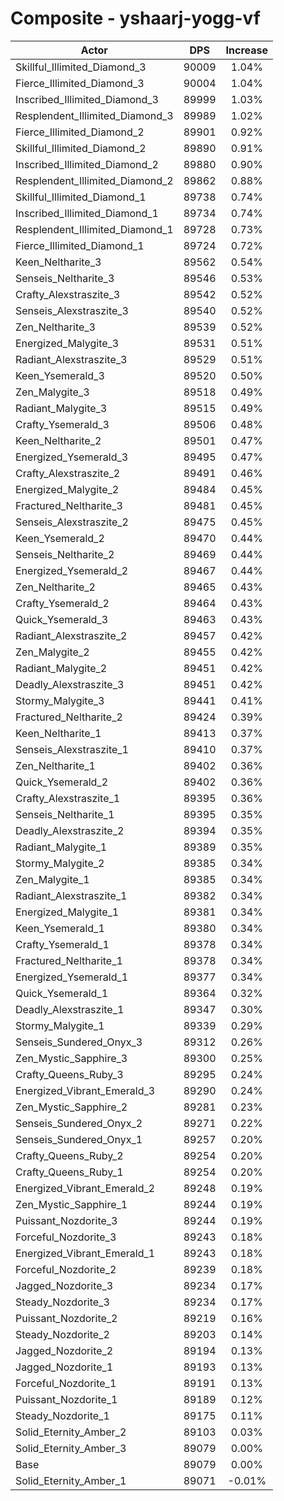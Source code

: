 # Composite - yshaarj-yogg-vf
| Actor | DPS | Increase |
|---|:---:|:---:|
|Skillful_Illimited_Diamond_3|90009|1.04%|
|Fierce_Illimited_Diamond_3|90004|1.04%|
|Inscribed_Illimited_Diamond_3|89999|1.03%|
|Resplendent_Illimited_Diamond_3|89989|1.02%|
|Fierce_Illimited_Diamond_2|89901|0.92%|
|Skillful_Illimited_Diamond_2|89890|0.91%|
|Inscribed_Illimited_Diamond_2|89880|0.90%|
|Resplendent_Illimited_Diamond_2|89862|0.88%|
|Skillful_Illimited_Diamond_1|89738|0.74%|
|Inscribed_Illimited_Diamond_1|89734|0.74%|
|Resplendent_Illimited_Diamond_1|89728|0.73%|
|Fierce_Illimited_Diamond_1|89724|0.72%|
|Keen_Neltharite_3|89562|0.54%|
|Senseis_Neltharite_3|89546|0.53%|
|Crafty_Alexstraszite_3|89542|0.52%|
|Senseis_Alexstraszite_3|89540|0.52%|
|Zen_Neltharite_3|89539|0.52%|
|Energized_Malygite_3|89531|0.51%|
|Radiant_Alexstraszite_3|89529|0.51%|
|Keen_Ysemerald_3|89520|0.50%|
|Zen_Malygite_3|89518|0.49%|
|Radiant_Malygite_3|89515|0.49%|
|Crafty_Ysemerald_3|89506|0.48%|
|Keen_Neltharite_2|89501|0.47%|
|Energized_Ysemerald_3|89495|0.47%|
|Crafty_Alexstraszite_2|89491|0.46%|
|Energized_Malygite_2|89484|0.45%|
|Fractured_Neltharite_3|89481|0.45%|
|Senseis_Alexstraszite_2|89475|0.45%|
|Keen_Ysemerald_2|89470|0.44%|
|Senseis_Neltharite_2|89469|0.44%|
|Energized_Ysemerald_2|89467|0.44%|
|Zen_Neltharite_2|89465|0.43%|
|Crafty_Ysemerald_2|89464|0.43%|
|Quick_Ysemerald_3|89463|0.43%|
|Radiant_Alexstraszite_2|89457|0.42%|
|Zen_Malygite_2|89455|0.42%|
|Radiant_Malygite_2|89451|0.42%|
|Deadly_Alexstraszite_3|89451|0.42%|
|Stormy_Malygite_3|89441|0.41%|
|Fractured_Neltharite_2|89424|0.39%|
|Keen_Neltharite_1|89413|0.37%|
|Senseis_Alexstraszite_1|89410|0.37%|
|Zen_Neltharite_1|89402|0.36%|
|Quick_Ysemerald_2|89402|0.36%|
|Crafty_Alexstraszite_1|89395|0.36%|
|Senseis_Neltharite_1|89395|0.35%|
|Deadly_Alexstraszite_2|89394|0.35%|
|Radiant_Malygite_1|89389|0.35%|
|Stormy_Malygite_2|89385|0.34%|
|Zen_Malygite_1|89385|0.34%|
|Radiant_Alexstraszite_1|89382|0.34%|
|Energized_Malygite_1|89381|0.34%|
|Keen_Ysemerald_1|89380|0.34%|
|Crafty_Ysemerald_1|89378|0.34%|
|Fractured_Neltharite_1|89378|0.34%|
|Energized_Ysemerald_1|89377|0.34%|
|Quick_Ysemerald_1|89364|0.32%|
|Deadly_Alexstraszite_1|89347|0.30%|
|Stormy_Malygite_1|89339|0.29%|
|Senseis_Sundered_Onyx_3|89312|0.26%|
|Zen_Mystic_Sapphire_3|89300|0.25%|
|Crafty_Queens_Ruby_3|89295|0.24%|
|Energized_Vibrant_Emerald_3|89290|0.24%|
|Zen_Mystic_Sapphire_2|89281|0.23%|
|Senseis_Sundered_Onyx_2|89271|0.22%|
|Senseis_Sundered_Onyx_1|89257|0.20%|
|Crafty_Queens_Ruby_2|89254|0.20%|
|Crafty_Queens_Ruby_1|89254|0.20%|
|Energized_Vibrant_Emerald_2|89248|0.19%|
|Zen_Mystic_Sapphire_1|89244|0.19%|
|Puissant_Nozdorite_3|89244|0.19%|
|Forceful_Nozdorite_3|89243|0.18%|
|Energized_Vibrant_Emerald_1|89243|0.18%|
|Forceful_Nozdorite_2|89239|0.18%|
|Jagged_Nozdorite_3|89234|0.17%|
|Steady_Nozdorite_3|89234|0.17%|
|Puissant_Nozdorite_2|89219|0.16%|
|Steady_Nozdorite_2|89203|0.14%|
|Jagged_Nozdorite_2|89194|0.13%|
|Jagged_Nozdorite_1|89193|0.13%|
|Forceful_Nozdorite_1|89191|0.13%|
|Puissant_Nozdorite_1|89189|0.12%|
|Steady_Nozdorite_1|89175|0.11%|
|Solid_Eternity_Amber_2|89103|0.03%|
|Solid_Eternity_Amber_3|89079|0.00%|
|Base|89079|0.00%|
|Solid_Eternity_Amber_1|89071|-0.01%|
